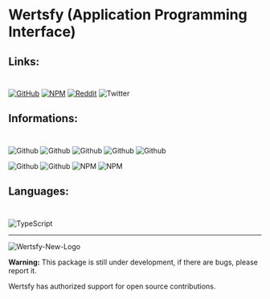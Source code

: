 # Wertsfy (Application Programming Interface)

## Links:<br></br>
[![GitHub](https://img.shields.io/badge/github-%23121011.svg?style=for-the-badge&logo=github&logoColor=white)](https://github.com/Humba01/Wertsfy/)
[![NPM](https://img.shields.io/badge/NPM-%23000000.svg?style=for-the-badge&logo=npm&logoColor=black)](https://www.npmjs.com/package/wertsfy)
[![Reddit](https://img.shields.io/badge/Reddit-%23FF4500.svg?style=for-the-badge&logo=Reddit&logoColor=white)](https://www.reddit.com/r/Wertsfy/)
![Twitter](https://img.shields.io/badge/Twitter-%231DA1F2.svg?style=for-the-badge&logo=Twitter&logoColor=white)

## Informations:<br></br>
![Github](https://img.shields.io/github/package-json/v/Humba01/Wertsfy?style=for-the-badge&color=blueviolet)
![Github](https://img.shields.io/github/issues/Humba01/Wertsfy?color=yellow&style=for-the-badge)
![Github](https://img.shields.io/github/issues-pr/Humba01/Wertsfy?color=blue&style=for-the-badge)
![Github](https://img.shields.io/snyk/vulnerabilities/github/Humba01/Wertsfy?color=black&style=for-the-badge)
![Github](https://img.shields.io/github/stars/Humba01/Wertsfy?color=powderblue&style=for-the-badge)

![Github](https://img.shields.io/github/commit-activity/w/Humba01/Wertsfy?color=red&style=for-the-badge)
![Github](https://img.shields.io/github/last-commit/Humba01/Wertsfy?color=lightseagreen&logoColor=black&style=for-the-badge)
![NPM](https://img.shields.io/npm/dt/wertsfy?color=darkorchid&style=for-the-badge)
![NPM](https://img.shields.io/npm/l/wertsfy?color=maroon&style=for-the-badge)

## Languages:<br></br>
![TypeScript](https://img.shields.io/badge/typescript-%23007ACC.svg?style=for-the-badge&logo=typescript&logoColor=white)

---

![Wertsfy-New-Logo](https://user-images.githubusercontent.com/59739253/176809652-3cee6edb-27a3-479e-bb86-1ee1de9b8f6e.png)

**Warning:** This package is still under development, if there are bugs, please report it. 

Wertsfy has authorized support for open source contributions.
